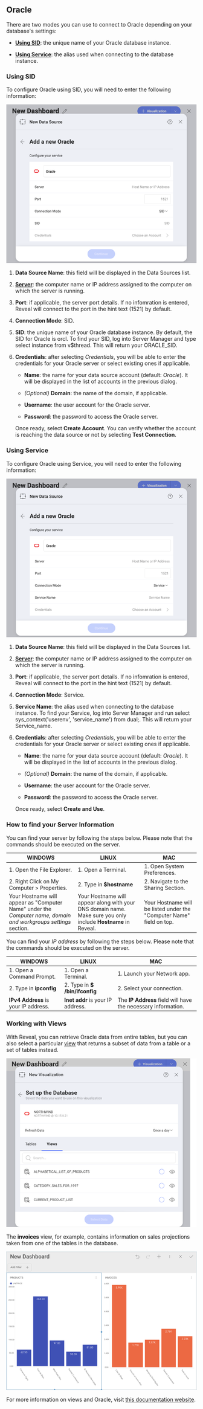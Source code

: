 ## Oracle

There are two modes you can use to connect to Oracle depending on your
database's settings:

  - [**Using SID**](#using-sid): the unique name of your Oracle database
    instance.

  - [**Using Service**](#using-service): the alias used when connecting
    to the database instance.

<a name='using-sid'></a>
### Using SID

To configure Oracle using SID, you will need to enter the following
information:

![Configure Oracle SID mode details](images/enter-oracle-details.png)

1.  **Data Source Name**: this field will be displayed in the Data
    Sources list.

1.  [**Server**](#how-to-find-server): the computer name or IP address
    assigned to the computer on which the server is running.

2.  **Port**: if applicable, the server port details. If no infomration
    is entered, Reveal will connect to the port in the hint text (1521)
    by default.

3.  **Connection Mode**: SID.

4.  **SID**: the unique name of your Oracle database instance. By
    default, the SID for Oracle is orcl. To find your SID, log into
    Server Manager and type select instance from v$thread. This will
    return your ORACLE\_SID.

5.  **Credentials**: after selecting *Credentials*, you will be able to
    enter the credentials for your Oracle server or select existing ones
    if applicable.

     - **Name**: the name for your data source account (default: _Oracle_). It will be
        displayed in the list of accounts in the previous dialog.

      - *(Optional)* **Domain**: the name of the domain, if applicable.

      - **Username**: the user account for the Oracle server.

      - **Password**: the password to access the Oracle server.

    Once ready, select **Create Account**. You can verify whether the
    account is reaching the data source or not by selecting **Test
    Connection**.

<a name='using-service'></a>
### Using Service

To configure Oracle using Service, you will need to enter the following
information:

![Configure Oracle Service mode details](images/enter-oracle-details-service-mode.png)

1.  **Data Source Name**: this field will be displayed in the Data
    Sources list.

2.  [**Server**](#how-to-find-server): the computer name or IP address
    assigned to the computer on which the server is running.

3.  **Port**: if applicable, the server port details. If no infomration
    is entered, Reveal will connect to the port in the hint text (1521)
    by default.

4.  **Connection Mode**: Service.

5.  **Service Name**: the alias used when connecting to the database
    instance. To find your Service, log into Server Manager and run
    select sys\_context('userenv', 'service\_name') from dual;. This
    will return your Service\_name.

6.  **Credentials**: after selecting *Credentials*, you will be able to
    enter the credentials for your Oracle server or select existing ones
    if applicable.

      - **Name**: the name for your data source account (default: _Oracle_). It will be
        displayed in the list of accounts in the previous dialog.

      - *(Optional)* **Domain**: the name of the domain, if applicable.

      - **Username**: the user account for the Oracle server.

      - **Password**: the password to access the Oracle server.

    Once ready, select **Create and Use**.

<a name='how-to-find-server'></a>
### How to find your Server Information

You can find your server by following the steps below. Please note that
the commands should be executed on the server.

| WINDOWS                                                                                                         | LINUX                                                                                                         | MAC                                                                  |
| --------------------------------------------------------------------------------------------------------------- | ------------------------------------------------------------------------------------------------------------- | -------------------------------------------------------------------- |
| 1\. Open the File Explorer.                                                                                     | 1\. Open a Terminal.                                                                                          | 1\. Open System Preferences.                                         |
| 2\. Right Click on My Computer \> Properties.                                                                   | 2\. Type in **$hostname**                                                                                     | 2\. Navigate to the Sharing Section.                                 |
| Your Hostname will appear as "Computer Name" under the *Computer name, domain and workgroups settings* section. | Your Hostname will appear along with your DNS domain name. Make sure you only include **Hostname** in Reveal. | Your Hostname will be listed under the "Computer Name" field on top. |

You can find your *IP address* by following the steps below. Please note
that the commands should be executed on the server.

| WINDOWS                              | LINUX                             | MAC                                                           |
| ------------------------------------ | --------------------------------- | ------------------------------------------------------------- |
| 1. Open a Command Prompt.            | 1. Open a Terminal.               | 1. Launch your Network app.                                   |
| 2. Type in **ipconfig**              | 2. Type in **$ /bin/ifconfig**    | 2. Select your connection.                                    |
| **IPv4 Address** is your IP address. | **Inet addr** is your IP address. | The **IP Address** field will have the necessary information. |

### Working with Views

With Reveal, you can retrieve Oracle data from entire tables, but you
can also select a particular
[view](https://docs.oracle.com/cd/B19306_01/server.102/b14220/objects.htm#i440066)
that returns a subset of data from a table or a set of tables instead.

![Oracle views dialog](images/Oracle-views.png)

The **invoices** view, for example, contains information on sales
projections taken from one of the tables in the database.

![A dashboard sample using Oracle view data](images/oracle-view-sample-invoices.png)

For more information on views and Oracle, visit [this documentation website](https://docs.oracle.com/cd/B19306_01/server.102/b14220/objects.htm#i440066).
